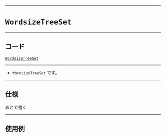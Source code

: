 _____

# `WordsizeTreeSet`

_____

## コード

[`WordsizeTreeSet`](https://github.com/titanium-22/Library_py/blob/main/DataStructures/Set/WordsizeTreeSet.py)
<!-- code=https://github.com/titanium-22/Library_py/blob/main/DataStructures\Set\WordsizeTreeSet.py -->

_____

- `WordsizeTreeSet` です。

_____

## 仕様

あとで書く

_____

## 使用例

```python
```

